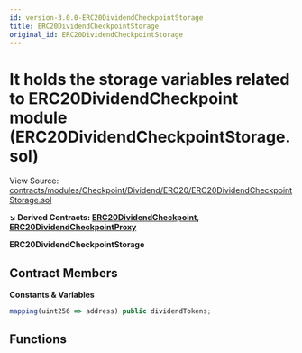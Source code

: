 ```yaml
---
id: version-3.0.0-ERC20DividendCheckpointStorage
title: ERC20DividendCheckpointStorage
original_id: ERC20DividendCheckpointStorage
---
```


# It holds the storage variables related to ERC20DividendCheckpoint module (ERC20DividendCheckpointStorage.sol)

View Source: [contracts/modules/Checkpoint/Dividend/ERC20/ERC20DividendCheckpointStorage.sol](../../contracts/modules/Checkpoint/Dividend/ERC20/ERC20DividendCheckpointStorage.sol)

**↘ Derived Contracts: [ERC20DividendCheckpoint](ERC20DividendCheckpoint.md), [ERC20DividendCheckpointProxy](ERC20DividendCheckpointProxy.md)**

**ERC20DividendCheckpointStorage**

## Contract Members
**Constants & Variables**

```js
mapping(uint256 => address) public dividendTokens;

```

## Functions

